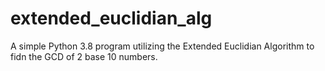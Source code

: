 # extended_euclidian_alg
A simple Python 3.8 program utilizing the Extended Euclidian Algorithm to fidn the GCD of 2 base 10 numbers.
